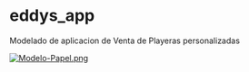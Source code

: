 # eddys_app

Modelado de aplicacion de Venta de Playeras personalizadas

[![Modelo-Papel.png](https://i.postimg.cc/vZxL5hBg/Modelo-Papel.png)](https://postimg.cc/68wvXdCt)

